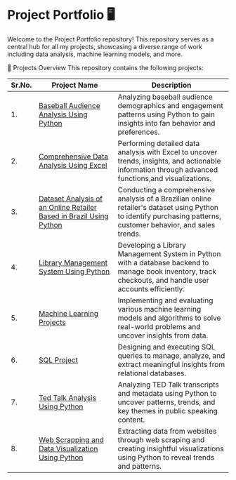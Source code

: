# Project Portfolio 🖥️

Welcome to the Project Portfolio repository! This repository serves as a central hub for all my projects, 
showcasing a diverse range of work including  data analysis, machine learning models, and more.

📂 Projects Overview 
This repository contains the following projects:

|  Sr.No.  |  Project Name  |  Description  |
|-|-|-|
|1.|  [Baseball Audience Analysis Using Python](https://github.com/adityapathak0007/Project_Portfolio/tree/2aa0ea57ac828f8ac532b8c4c2e37e6febb443be/Baseball%20Audience%20Analysis%20Using%20Python) |Analyzing baseball audience demographics and engagement patterns using Python to gain insights into fan behavior and preferences.| 
|2.|  [Comprehensive Data Analysis Using Excel](https://github.com/adityapathak0007/Project_Portfolio/tree/2aa0ea57ac828f8ac532b8c4c2e37e6febb443be/Comprehensive%20Data%20Analysis%20Using%20Excel) |Performing detailed data analysis with Excel to uncover trends, insights, and actionable information through advanced functions,and visualizations.| 
|3.|  [Dataset Analysis of an Online Retailer Based in Brazil Using Python ](https://github.com/adityapathak0007/Project_Portfolio/tree/2aa0ea57ac828f8ac532b8c4c2e37e6febb443be/Dataset%20Analysis%20of%20an%20Online%20Retailer%20Based%20in%20Brazil%20Using%20Python) |Conducting a comprehensive analysis of a Brazilian online retailer's dataset using Python to identify purchasing patterns, customer behavior, and sales trends.| 
|4.|  [Library Management System Using Python](https://github.com/adityapathak0007/Project_Portfolio/tree/2aa0ea57ac828f8ac532b8c4c2e37e6febb443be/Library%20Management%20System%20Using%20Python) |Developing a Library Management System in Python with a database backend to manage book inventory, track checkouts, and handle user accounts efficiently.| 
|5.|  [Machine Learning Projects](https://github.com/adityapathak0007/Project_Portfolio/tree/2aa0ea57ac828f8ac532b8c4c2e37e6febb443be/Machine%20Learning%20Projects) |Implementing and evaluating various machine learning models and algorithms to solve real-world problems and uncover insights from data.| 
|6.|  [SQL Project](https://github.com/adityapathak0007/Project_Portfolio/tree/2aa0ea57ac828f8ac532b8c4c2e37e6febb443be/SQL%20Project) |Designing and executing SQL queries to manage, analyze, and extract meaningful insights from relational databases.| 
|7.|  [Ted Talk Analysis Using Python](https://github.com/adityapathak0007/Project_Portfolio/tree/2aa0ea57ac828f8ac532b8c4c2e37e6febb443be/Ted%20Talk%20Analysis%20Using%20Python) |Analyzing TED Talk transcripts and metadata using Python to uncover patterns, trends, and key themes in public speaking content.| 
|8.|  [Web Scrapping and Data Visualization Using Python](https://github.com/adityapathak0007/Project_Portfolio/tree/2aa0ea57ac828f8ac532b8c4c2e37e6febb443be/Web%20Scrapping%20and%20Data%20Visualization%20Using%20Python) |Extracting data from websites through web scraping and creating insightful visualizations using Python to reveal trends and patterns.| 
